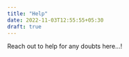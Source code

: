 ```yaml
---
title: "Help"
date: 2022-11-03T12:55:55+05:30
draft: true
---
```


Reach out to help for any doubts here...!

